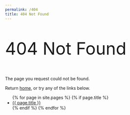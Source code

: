 ```yaml
---
permalink: /404
title: 404 Not Found
---
```


<p style="font-size:4em;">404 Not Found</p>
<p>The page you request could not be found.</p>
<p>Return <a href="/">home</a>, or try any of the links below.</p>
<ul>
  {% for page in site.pages %}
  {% if page.title %}
  <li>
    <a href="{{ page.url }}">{{ page.title }}</a>
  </li>
  {% endif %}
  {% endfor %}
</ul>
